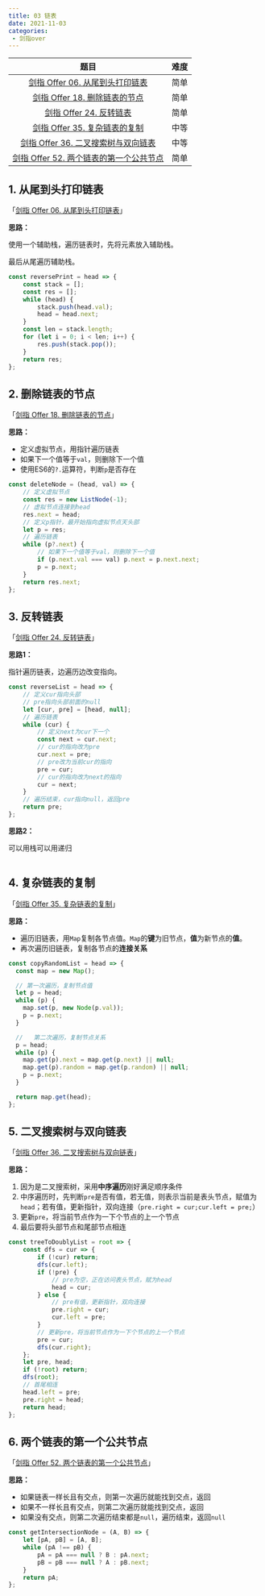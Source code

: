 ```yaml
---
title: 03 链表
date: 2021-11-03
categories: 
 - 剑指over
---
```


|                             题目                             | 难度  |
| :----------------------------------------------------------: | :---: |
| [剑指 Offer 06. 从尾到头打印链表](https://leetcode-cn.com/problems/cong-wei-dao-tou-da-yin-lian-biao-lcof/) | 简单  |
| [剑指 Offer 18. 删除链表的节点](https://leetcode-cn.com/problems/shan-chu-lian-biao-de-jie-dian-lcof/) |  简单     |
| [剑指 Offer 24. 反转链表](https://leetcode-cn.com/problems/fan-zhuan-lian-biao-lcof/) | 简单  |
| [剑指 Offer 35. 复杂链表的复制](https://leetcode-cn.com/problems/fu-za-lian-biao-de-fu-zhi-lcof/) | 中等  |
| [剑指 Offer 36. 二叉搜索树与双向链表](https://leetcode-cn.com/problems/er-cha-sou-suo-shu-yu-shuang-xiang-lian-biao-lcof/) | 中等 |
| [剑指 Offer 52. 两个链表的第一个公共节点](https://leetcode-cn.com/problems/liang-ge-lian-biao-de-di-yi-ge-gong-gong-jie-dian-lcof/) | 简单  |

## 1. 从尾到头打印链表

「[剑指 Offer 06. 从尾到头打印链表](https://leetcode-cn.com/problems/cong-wei-dao-tou-da-yin-lian-biao-lcof/)」

**思路：**

使用一个辅助栈，遍历链表时，先将元素放入辅助栈。

最后从尾遍历辅助栈。


```javascript
const reversePrint = head => {
    const stack = [];
    const res = [];
    while (head) {
        stack.push(head.val);
        head = head.next;
    }
    const len = stack.length;
    for (let i = 0; i < len; i++) {
        res.push(stack.pop());
    }
    return res;
};
```

## 2. 删除链表的节点

「[剑指 Offer 18. 删除链表的节点](https://leetcode-cn.com/problems/shan-chu-lian-biao-de-jie-dian-lcof/)」

**思路：**

- 定义虚拟节点，用指针遍历链表
- 如果下一个值等于`val`，则删除下一个值
- 使用ES6的`?.`运算符，判断`p`是否存在


```javascript
const deleteNode = (head, val) => {
    // 定义虚拟节点
    const res = new ListNode(-1);
    // 虚拟节点连接到head
    res.next = head;
    // 定义p指针，最开始指向虚拟节点天头部
    let p = res;
    // 遍历链表
    while (p?.next) {
        // 如果下一个值等于val，则删除下一个值
        if (p.next.val === val) p.next = p.next.next;
        p = p.next;
    }
    return res.next;
};
```

## 3. 反转链表

「[剑指 Offer 24. 反转链表](https://leetcode-cn.com/problems/fan-zhuan-lian-biao-lcof/)」

**思路1：**

指针遍历链表，边遍历边改变指向。

```javascript
const reverseList = head => {
    // 定义cur指向头部
    // pre指向头部前面的null
    let [cur, pre] = [head, null];
    // 遍历链表
    while (cur) {
        // 定义next为cur下一个
        const next = cur.next;
        // cur的指向改为pre
        cur.next = pre;
        // pre改为当前cur的指向
        pre = cur;
        // cur的指向改为next的指向
        cur = next;
    }
    // 遍历结束，cur指向null，返回pre
    return pre;
};
```
**思路2：**

可以用栈可以用递归

```js

```



## 4. 复杂链表的复制

「[剑指 Offer 35. 复杂链表的复制](https://leetcode-cn.com/problems/fu-za-lian-biao-de-fu-zhi-lcof/)」

**思路：**

- 遍历旧链表，用`Map`复制各节点值。`Map`的**键**为旧节点，**值**为新节点的**值**。
- 再次遍历旧链表，复制各节点的**连接关系**


```javascript
const copyRandomList = head => {
  const map = new Map();

  // 第一次遍历，复制节点值
  let p = head;
  while (p) {
    map.set(p, new Node(p.val));
    p = p.next;
  }

  //   第二次遍历，复制节点关系
  p = head;
  while (p) {
    map.get(p).next = map.get(p.next) || null;
    map.get(p).random = map.get(p.random) || null;
    p = p.next;
  }

  return map.get(head);
};
```

## 5. 二叉搜索树与双向链表

「[剑指 Offer 36. 二叉搜索树与双向链表](https://leetcode-cn.com/problems/er-cha-sou-suo-shu-yu-shuang-xiang-lian-biao-lcof/)」

**思路：**

1. 因为是二叉搜索树，采用**中序遍历**刚好满足顺序条件
2. 中序遍历时，先判断`pre`是否有值，若无值，则表示当前是表头节点，赋值为`head`；若有值，更新指针，双向连接（`pre.right = cur;cur.left = pre;`）
3. 更新`pre`，将当前节点作为一下个节点的上一个节点
4. 最后要将头部节点和尾部节点相连


```javascript
const treeToDoublyList = root => {
    const dfs = cur => {
        if (!cur) return;
        dfs(cur.left);
        if (!pre) {
            // pre为空，正在访问表头节点，赋为head
            head = cur;
        } else {
            // pre有值，更新指针，双向连接
            pre.right = cur;
            cur.left = pre;
        }
        // 更新pre，将当前节点作为一下个节点的上一个节点
        pre = cur;
        dfs(cur.right);
    };
    let pre, head;
    if (!root) return;
    dfs(root);
    // 首尾相连
    head.left = pre;
    pre.right = head;
    return head;
};
```

## 6. 两个链表的第一个公共节点

「[剑指 Offer 52. 两个链表的第一个公共节点](https://leetcode-cn.com/problems/liang-ge-lian-biao-de-di-yi-ge-gong-gong-jie-dian-lcof/)」

**思路：**

- 如果链表一样长且有交点，则第一次遍历就能找到交点，返回
- 如果不一样长且有交点，则第二次遍历就能找到交点，返回
- 如果没有交点，则第二次遍历结束都是`null`，遍历结束，返回`null`


```javascript
const getIntersectionNode = (A, B) => {
    let [pA, pB] = [A, B];
    while (pA !== pB) {
        pA = pA === null ? B : pA.next;
        pB = pB === null ? A : pB.next;
    }
    return pA;
};
```

